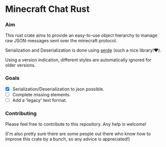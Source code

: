 # Minecraft Chat Rust

### Aim
This rust crate aims to provide an easy-to-use object hierarchy
to manage raw JSON-messages sent over the minecraft protocol.

Serialization and Deserialization is done using [serde](https://serde.rs) (such a nice library!❤️).

Using a version indication, different styles are automatically ignored for older versions.

### Goals
- [x] Serialization/Deserialization to json possible.
- [ ] Complete missing elements.
- [ ] Add a 'legacy' text format.

### Contributing
Please feel free to contribute to this repository. Any help is welcome!

(I'm also pretty sure there are some people out there who know how to improve this crate by a bunch,
so any advice is appreciated!)
